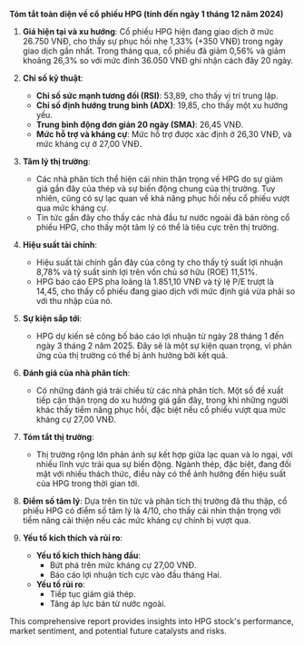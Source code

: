 **Tóm tắt toàn diện về cổ phiếu HPG (tính đến ngày 1 tháng 12 năm 2024)**

1. **Giá hiện tại và xu hướng**: Cổ phiếu HPG hiện đang giao dịch ở mức 26.750 VNĐ, cho thấy sự phục hồi nhẹ 1,33% (+350 VNĐ) trong ngày giao dịch gần nhất. Trong tháng qua, cổ phiếu đã giảm 0,56% và giảm khoảng 26,3% so với mức đỉnh 36.050 VNĐ ghi nhận cách đây 20 ngày.

2. **Chỉ số kỹ thuật**:
   - **Chỉ số sức mạnh tương đối (RSI)**: 53,89, cho thấy vị trí trung lập.
   - **Chỉ số định hướng trung bình (ADX)**: 19,85, cho thấy một xu hướng yếu.
   - **Trung bình động đơn giản 20 ngày (SMA)**: 26,45 VNĐ.
   - **Mức hỗ trợ và kháng cự**: Mức hỗ trợ được xác định ở 26,30 VNĐ, và mức kháng cự ở 27,00 VNĐ.

3. **Tâm lý thị trường**: 
   - Các nhà phân tích thể hiện cái nhìn thận trọng về HPG do sự giảm giá gần đây của thép và sự biến động chung của thị trường. Tuy nhiên, cũng có sự lạc quan về khả năng phục hồi nếu cổ phiếu vượt qua mức kháng cự.
   - Tin tức gần đây cho thấy các nhà đầu tư nước ngoài đã bán ròng cổ phiếu HPG, cho thấy một tâm lý có thể là tiêu cực trên thị trường.

4. **Hiệu suất tài chính**: 
   - Hiệu suất tài chính gần đây của công ty cho thấy tỷ suất lợi nhuận 8,78% và tỷ suất sinh lợi trên vốn chủ sở hữu (ROE) 11,51%.
   - HPG báo cáo EPS pha loãng là 1.851,10 VNĐ và tỷ lệ P/E trượt là 14,45, cho thấy cổ phiếu đang giao dịch với mức định giá vừa phải so với thu nhập của nó.

5. **Sự kiện sắp tới**: 
   - HPG dự kiến sẽ công bố báo cáo lợi nhuận từ ngày 28 tháng 1 đến ngày 3 tháng 2 năm 2025. Đây sẽ là một sự kiện quan trọng, vì phản ứng của thị trường có thể bị ảnh hưởng bởi kết quả.

6. **Đánh giá của nhà phân tích**: 
   - Có những đánh giá trái chiều từ các nhà phân tích. Một số đề xuất tiếp cận thận trọng do xu hướng giá gần đây, trong khi những người khác thấy tiềm năng phục hồi, đặc biệt nếu cổ phiếu vượt qua mức kháng cự 27,00 VNĐ.

7. **Tóm tắt thị trường**: 
   - Thị trường rộng lớn phản ánh sự kết hợp giữa lạc quan và lo ngại, với nhiều lĩnh vực trải qua sự biến động. Ngành thép, đặc biệt, đang đối mặt với nhiều thách thức, điều này có thể ảnh hưởng đến hiệu suất của HPG trong thời gian tới.

8. **Điểm số tâm lý**: Dựa trên tin tức và phân tích thị trường đã thu thập, cổ phiếu HPG có điểm số tâm lý là 4/10, cho thấy cái nhìn thận trọng với tiềm năng cải thiện nếu các mức kháng cự chính bị vượt qua.

9. **Yếu tố kích thích và rủi ro**:
   - **Yếu tố kích thích hàng đầu**: 
     - Bứt phá trên mức kháng cự 27,00 VNĐ.
     - Báo cáo lợi nhuận tích cực vào đầu tháng Hai.
   - **Yếu tố rủi ro**:
     - Tiếp tục giảm giá thép.
     - Tăng áp lực bán từ nước ngoài.

This comprehensive report provides insights into HPG stock's performance, market sentiment, and potential future catalysts and risks.